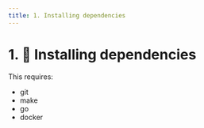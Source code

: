 ```yaml
---
title: 1. Installing dependencies
---
```


# 1. :construction: Installing dependencies

This requires:

- git
- make
- go
- docker
